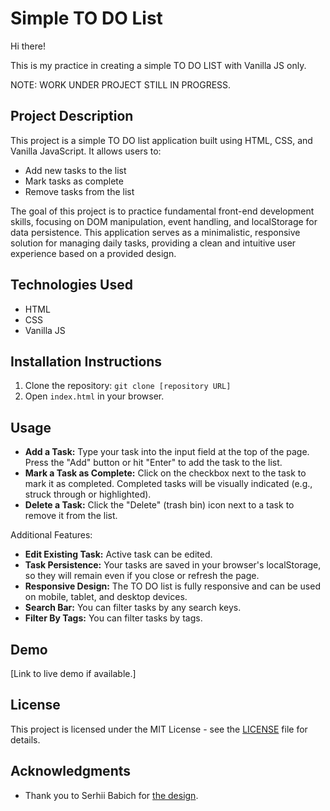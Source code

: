 # Simple TO DO List

Hi there!

This is my practice in creating a simple TO DO LIST with Vanilla JS only.

NOTE: WORK UNDER PROJECT STILL IN PROGRESS.

## Project Description
This project is a simple TO DO list application built using HTML, CSS, and Vanilla JavaScript. It allows users to:

- Add new tasks to the list
- Mark tasks as complete
- Remove tasks from the list

The goal of this project is to practice fundamental front-end development skills, focusing on DOM manipulation, event handling, and localStorage for data persistence. This application serves as a minimalistic, responsive solution for managing daily tasks, providing a clean and intuitive user experience based on a provided design.

## Technologies Used
- HTML
- CSS
- Vanilla JS

## Installation Instructions
1. Clone the repository: `git clone [repository URL]`
2. Open `index.html` in your browser.

## Usage

- **Add a Task:** Type your task into the input field at the top of the page.
Press the "Add" button or hit "Enter" to add the task to the list.
- **Mark a Task as Complete:** Click on the checkbox next to the task to mark it as completed.
Completed tasks will be visually indicated (e.g., struck through or highlighted).
- **Delete a Task:** Click the "Delete" (trash bin) icon next to a task to remove it from the list.

Additional Features:
- **Edit Existing Task:** Active task can be edited.
- **Task Persistence:** Your tasks are saved in your browser's localStorage, so they will remain even if you close or refresh the page.
- **Responsive Design:** The TO DO list is fully responsive and can be used on mobile, tablet, and desktop devices.
- **Search Bar:** You can filter tasks by any search keys.
- **Filter By Tags:** You can filter tasks by tags.

## Demo
[Link to live demo if available.]

## License
This project is licensed under the MIT License - see the [LICENSE](./LICENSE) file for details.

## Acknowledgments
- Thank you to Serhii Babich for [the design](https://www.figma.com/design/zPLqBMQ3eK4egEWt9icc2C/%D0%97%D0%B0%D0%B2%D0%B4%D0%B0%D0%BD%D0%BD%D1%8F-%D0%BD%D0%B0-%D0%BB%D0%B0%D0%B9%D0%B2%D0%BA%D0%BE%D0%B4%D0%B8%D0%BD%D0%B3?node-id=2-25&node-type=frame&t=zlaokxcAatMgu0vz-0).
